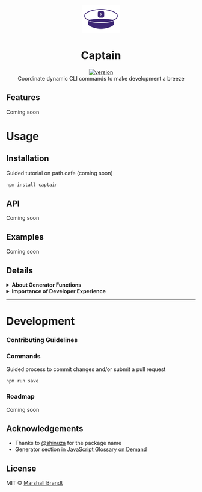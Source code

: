 <div align="center">
  <img src="https://github.com/marshallcb/captain/raw/master/captain.png" alt="Captain" width="100" />
</div>

<h1 align="center">Captain</h1>
<div align="center">
  <a href="https://npmjs.org/package/captain">
    <img src="https://badgen.now.sh/npm/v/captain" alt="version" />
  </a>
</div>

<div align="center">Coordinate dynamic CLI commands to make development a breeze</div>

## Features

Coming soon

# Usage

## Installation

Guided tutorial on path.cafe (coming soon)

```sh
npm install captain
```

## API

Coming soon

## Examples

Coming soon

## Details

<details>
  <summary><strong>About Generator Functions</strong></summary>
  <div>
    Coming soon
  </div>
</details>
<details>
  <summary><strong>Importance of Developer Experience</strong></summary>
  <div>
    Coming soon
  </div>
</details>

- - -

# Development

### Contributing Guidelines

### Commands

Guided process to commit changes and/or submit a pull request
```sh
npm run save
```

### Roadmap

Coming soon

## Acknowledgements
- Thanks to [@shinuza](https://github.com/shinuza) for the package name
- Generator section in [JavaScript Glossary on Demand](https://leanpub.com/jsglossary)

## License

MIT © [Marshall Brandt](https://m4r.sh)
